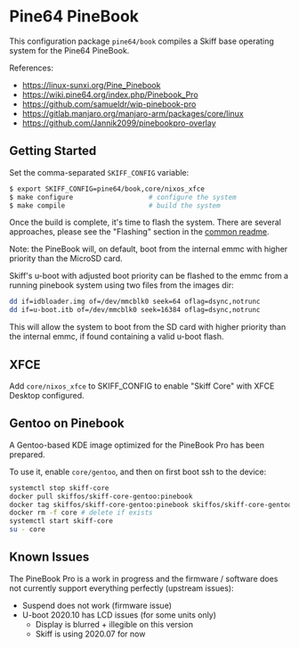 # Pine64 PineBook

This configuration package `pine64/book` compiles a Skiff base operating system
for the Pine64 PineBook.

References: 

 - https://linux-sunxi.org/Pine_Pinebook
 - https://wiki.pine64.org/index.php/Pinebook_Pro
 - https://github.com/samueldr/wip-pinebook-pro
 - https://gitlab.manjaro.org/manjaro-arm/packages/core/linux
 - https://github.com/Jannik2099/pinebookpro-overlay

## Getting Started

Set the comma-separated `SKIFF_CONFIG` variable:

```sh
$ export SKIFF_CONFIG=pine64/book,core/nixos_xfce
$ make configure                   # configure the system
$ make compile                     # build the system
```

Once the build is complete, it's time to flash the system. There are several
approaches, please see the "Flashing" section in the [common readme].

[common readme]: ../

Note: the PineBook will, on default, boot from the internal emmc with higher
priority than the MicroSD card.

Skiff's u-boot with adjusted boot priority can be flashed to the emmc from a
running pinebook system using two files from the images dir:

```sh
dd if=idbloader.img of=/dev/mmcblk0 seek=64 oflag=dsync,notrunc
dd if=u-boot.itb of=/dev/mmcblk0 seek=16384 oflag=dsync,notrunc
```

This will allow the system to boot from the SD card with higher priority than
the internal emmc, if found containing a valid u-boot flash.

## XFCE

Add `core/nixos_xfce` to SKIFF_CONFIG to enable "Skiff Core" with XFCE Desktop
configured.

## Gentoo on Pinebook

A Gentoo-based KDE image optimized for the PineBook Pro has been prepared.

To use it, enable `core/gentoo`, and then on first boot ssh to the device:

```sh
systemctl stop skiff-core
docker pull skiffos/skiff-core-gentoo:pinebook
docker tag skiffos/skiff-core-gentoo:pinebook skiffos/skiff-core-gentoo:latest
docker rm -f core # delete if exists
systemctl start skiff-core
su - core
```

## Known Issues

The PineBook Pro is a work in progress and the firmware / software does not
currently support everything perfectly (upstream issues):

 - Suspend does not work (firmware issue)
 - U-boot 2020.10 has LCD issues (for some units only)
   - Display is blurred + illegible on this version
   - Skiff is using 2020.07 for now

